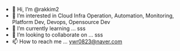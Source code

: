 - 👋 Hi, I’m @rakkim2
- 👀 I’m interested in Cloud Infra Operation, Automation, Monitoring, Platform Dev, Devops, Opensource Dev
- 🌱 I’m currently learning ... sss
- 💞️ I’m looking to collaborate on ... sss 
- 📫 How to reach me ... ywr0823@naver.com

<!---
ywr0823/ywr0823 is a ✨ special ✨ repository because its `README.md` (this file) appears on your GitHub profile.
You can click the Preview link to take a look at your changes.
--->
